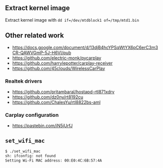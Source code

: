 ## Extract kernel image

Extract kernel image with `dd if=/dev/mtdblock1 of=/tmp/mtd1.bin`

## Other related work

- https://docs.google.com/document/d/13djB4hcYPSqWtYX6pC6erC3m3CR-QAWVGmP-5J-H6VI/pub
- https://github.com/electric-monk/pycarplay
- https://github.com/harrylepotter/carplay-receiver
- https://github.com/45clouds/WirelessCarPlay

### Realtek drivers

- https://github.com/pritambaral/hostapd-rtl871xdrv
- https://github.com/dz0ny/rt8192cu
- https://github.com/ChalesYu/rtl8822bs-aml

### Carplay configuration

- https://pastebin.com/iN5jUrfJ

## `set_wifi_mac`

```bash
$ ./set_wifi_mac
sh: ifconfig: not found
Setting Wi-Fi MAC address: 00:E0:4C:6B:57:4A
```